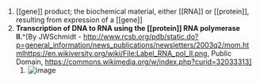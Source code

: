 1. [[gene]] product; the biochemical material, either [[RNA]] or [[protein]], resulting from expression of a [[gene]]
2. **Transcription of DNA to RNA using the [[protein]] RNA polymerase II.**^[By JWSchmidt - http://www.rcsb.org/pdb/static.do?p=general_information/news_publications/newsletters/2003q2/mom.htmlhttps://en.wikiversity.org/wiki/File:Label_RNA_pol_II.png, Public Domain, https://commons.wikimedia.org/w/index.php?curid=32033313]
	1. ![image](https://upload.wikimedia.org/wikipedia/commons/f/fc/Label_RNA_pol_II.png)